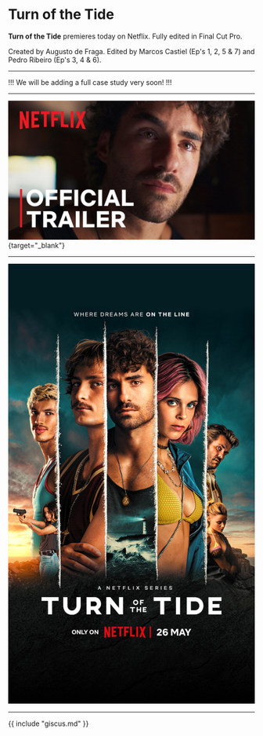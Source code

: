 # Turn of the Tide

**Turn of the Tide** premieres today on Netflix. Fully edited in Final Cut Pro.

Created by Augusto de Fraga. Edited by Marcos Castiel (Ep's 1, 2, 5 & 7) and Pedro Ribeiro (Ep's 3, 4 & 6).

---

!!!
We will be adding a full case study very soon!
!!!

---

[![](/static/turn-of-the-tide-youtube.jpg)](https://www.youtube.com/watch?v=_tHdyD9TGCA){target="_blank"}

---

![Turn of the Tide Poster](../static/turn-of-the-tide-poster.jpg)

---

{{ include "giscus.md" }}